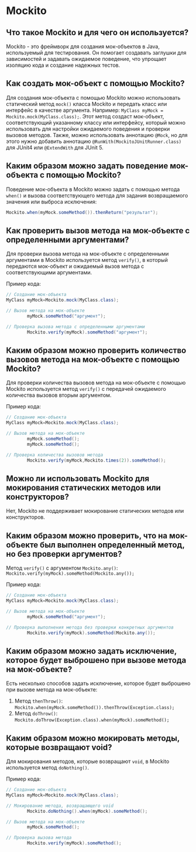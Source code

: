 # Mockito

## Что такое Mockito и для чего он используется?

Mockito - это фреймворк для создания мок-объектов в Java, используемый для тестирования. Он помогает создавать заглушки
для зависимостей и задавать ожидаемое поведение, что упрощает изоляцию кода и создание надежных тестов.

## Как создать мок-объект с помощью Mockito?

Для создания мок-объекта с помощью Mockito можно использовать статический метод `mock()` класса Mockito и передать класс
или интерфейс в качестве аргумента. Например: `MyClass myMock = Mockito.mock(MyClass.class);`. Этот метод создаст
мок-объект, соответствующий указанному классу или интерфейсу, который можно использовать для настройки ожидаемого
поведения и проверки вызовов методов.
Также, можно использовать аннотацию `@Mock`, но для этого нужно добавить аннотацию `@RunWith(MockitoJUnitRunner.class)`
для JUnit4 или `@ExtendWith` для JUnit 5.

## Каким образом можно задать поведение мок-объекта с помощью Mockito?

Поведение мок-объекта в Mockito можно задать с помощью метода `when()` и вызова соответствующего метода для задания
возвращаемого значения или выброса исключения:

```java
Mockito.when(myMock.someMethod()).thenReturn("результат");
```

## Как проверить вызов метода на мок-объекте с определенными аргументами?

Для проверки вызова метода на мок-объекте с определенными аргументами в Mockito используется метод `verify()`, в который
передаются мок-объект и ожидаемый вызов метода с соответствующими аргументами.

Пример кода:

```java
// Создание мок-объекта
MyClass myMock=Mockito.mock(MyClass.class);

// Вызов метода на мок-объекте
        myMock.someMethod("аргумент");

// Проверка вызова метода с определенными аргументами
        Mockito.verify(myMock).someMethod("аргумент");
```

## Каким образом можно проверить количество вызовов метода на мок-объекте с помощью Mockito?

Для проверки количества вызовов метода на мок-объекте с помощью Mockito используется метод `verify()` с передачей
ожидаемого количества вызовов вторым аргументом.

Пример кода:

```java
// Создание мок-объекта
MyClass myMock=Mockito.mock(MyClass.class);

// Вызов метода на мок-объекте
        myMock.someMethod();
        myMock.someMethod();

// Проверка количества вызовов метода
        Mockito.verify(myMock,Mockito.times(2)).someMethod();
```

## Можно ли использовать Mockito для мокирования статических методов или конструкторов?

Нет, Mockito не поддерживает мокирование статических методов или конструкторов.

## Каким образом можно проверить, что на мок-объекте был выполнен определенный метод, но без проверки аргументов?

Метод `verify()` с аргументом `Mockito.any()`: `Mockito.verify(myMock).someMethod(Mockito.any());`

Пример кода:

```java
// Создание мок-объекта
MyClass myMock=Mockito.mock(MyClass.class);

// Вызов метода на мок-объекте
        myMock.someMethod("аргумент");

// Проверка выполнения метода без проверки конкретных аргументов
        Mockito.verify(myMock).someMethod(Mockito.any());
```

## Каким образом можно задать исключение, которое будет выброшено при вызове метода на мок-объекте?

Есть несколько способов задать исключение, которое будет выброшено при вызове метода на мок-объекте:

1. Метод `thenThrow()`: `Mockito.when(myMock.someMethod()).thenThrow(Exception.class);`
2. Метод `doThrow()`: `Mockito.doThrow(Exception.class).when(myMock).someMethod();`

## Каким образом можно мокировать методы, которые возвращают void?

Для мокирования методов, которые возвращают `void`, в Mockito используется метод `doNothing()`.

Пример кода:

```java
// Создание мок-объекта
MyClass myMock=Mockito.mock(MyClass.class);

// Мокирование метода, возвращающего void
        Mockito.doNothing().when(myMock).someMethod();

// Вызов метода на мок-объекте
        myMock.someMethod();

// Проверка вызова метода
        Mockito.verify(myMock).someMethod();
```



